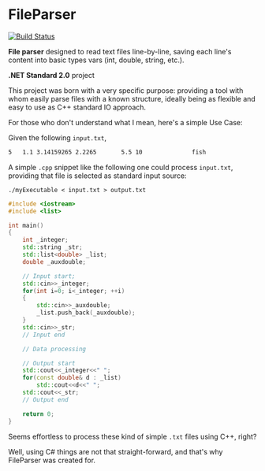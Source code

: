 # FileParser

[![Build Status](https://travis-ci.org/eduherminio/TextParser.svg?branch=master)](https://travis-ci.org/eduherminio/TextParser)

**File parser** designed to read text files line-by-line, saving each line's content into basic types vars (int, double, string, etc.).

**.NET Standard 2.0** project

This project was born with a very specific purpose: providing a tool with whom easily parse files with a known structure, ideally being  as flexible and easy to use as C++ standard IO approach.

For those who don't understand what I mean, here's a simple Use Case:

Given the following `input.txt`,
```txt
5   1.1 3.14159265 2.2265       5.5 10              fish
```

A simple `.cpp` snippet like the following one could process `input.txt`, providing that file is selected as standard input source:

 `./myExecutable < input.txt > output.txt`

```cpp
#include <iostream>
#include <list>

int main()
{
    int _integer;
    std::string _str;
    std::list<double> _list;
    double _auxdouble;

    // Input start;
    std::cin>>_integer;
    for(int i=0; i<_integer; ++i)
    {
        std::cin>>_auxdouble;
        _list.push_back(_auxdouble);
    }
    std::cin>>_str;
    // Input end

    // Data processing

    // Output start
    std::cout<<_integer<<" ";
    for(const double& d : _list)
        std::cout<<d<<" ";
    std::cout<<_str;
    // Output end

    return 0;
}
```

Seems effortless to process these kind of simple `.txt` files using C++, right?

Well, using C# things are not that straight-forward, and that's why FileParser was created for.